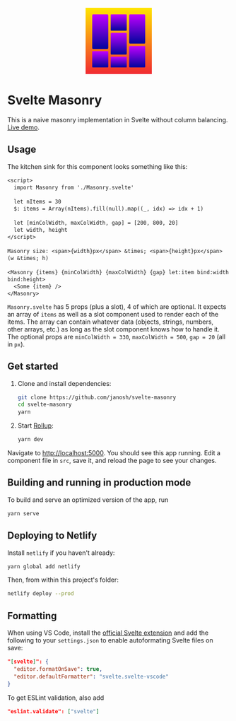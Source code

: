 <p align="center">
  <img src="public/favicon.svg" alt="Svelte Masonry" height=150>
</p>

# Svelte Masonry

This is a naive masonry implementation in Svelte without column balancing. [Live demo](https://svelte-masonry.netlify.app).

## Usage

The kitchen sink for this component looks something like this:

```svx
<script>
  import Masonry from './Masonry.svelte'

  let nItems = 30
  $: items = Array(nItems).fill(null).map((_, idx) => idx + 1)

  let [minColWidth, maxColWidth, gap] = [200, 800, 20]
  let width, height
</script>

Masonry size: <span>{width}px</span> &times; <span>{height}px</span> (w &times; h)

<Masonry {items} {minColWidth} {maxColWidth} {gap} let:item bind:width bind:height>
  <Some {item} />
</Masonry>
```

`Masonry.svelte` has 5 props (plus a slot), 4 of which are optional. It expects an array of `items` as well as a slot component used to render each of the items. The array can contain whatever data (objects, strings, numbers, other arrays, etc.) as long as the slot component knows how to handle it. The optional props are `minColWidth = 330`, `maxColWidth = 500`, `gap = 20` (all in `px`).

## Get started

1. Clone and install dependencies:

   ```sh
   git clone https://github.com/janosh/svelte-masonry
   cd svelte-masonry
   yarn
   ```

2. Start [Rollup](https://rollupjs.org):

   ```sh
   yarn dev
   ```

Navigate to <http://localhost:5000>. You should see this app running. Edit a component file in `src`, save it, and reload the page to see your changes.

## Building and running in production mode

To build and serve an optimized version of the app, run

```sh
yarn serve
```

## Deploying to Netlify

Install `netlify` if you haven't already:

```sh
yarn global add netlify
```

Then, from within this project's folder:

```sh
netlify deploy --prod
```

## Formatting

When using VS Code, install the [official Svelte extension](https://marketplace.visualstudio.com/items?itemName=svelte.svelte-vscode) and add the following to your `settings.json` to enable autoformating Svelte files on save:

```json
"[svelte]": {
  "editor.formatOnSave": true,
  "editor.defaultFormatter": "svelte.svelte-vscode"
}
```

To get ESLint validation, also add

```json
"eslint.validate": ["svelte"]
```
